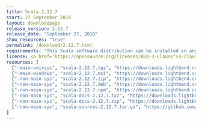 ```yaml
---
title: Scala 2.12.7
start: 27 September 2018
layout: downloadpage
release_version: 2.12.7
release_date: "September 27, 2018"
show_resources: "true"
permalink: /download/2.12.7.html
requirements: "This Scala software distribution can be installed on any Unix-like or Windows system. It requires Java 8 or later, available <a href='https://www.java.com/'>here</a>."
license: <a href="https://opensource.org/licenses/BSD-3-Clause">3-clause BSD license</a>
resources: [
  ["-main-unixsys", "scala-2.12.7.tgz", "https://downloads.lightbend.com/scala/2.12.7/scala-2.12.7.tgz", "Mac OS X, Unix, Cygwin", "19.47M"],
  ["-main-windows", "scala-2.12.7.msi", "https://downloads.lightbend.com/scala/2.12.7/scala-2.12.7.msi", "Windows (msi installer)", "123.87M"],
  ["-non-main-sys", "scala-2.12.7.zip", "https://downloads.lightbend.com/scala/2.12.7/scala-2.12.7.zip", "Windows", "19.51M"],
  ["-non-main-sys", "scala-2.12.7.deb", "https://downloads.lightbend.com/scala/2.12.7/scala-2.12.7.deb", "Debian", "144.27M"],
  ["-non-main-sys", "scala-2.12.7.rpm", "https://downloads.lightbend.com/scala/2.12.7/scala-2.12.7.rpm", "RPM package", "124.19M"],
  ["-non-main-sys", "scala-docs-2.12.7.txz", "https://downloads.lightbend.com/scala/2.12.7/scala-docs-2.12.7.txz", "API docs", "53.18M"],
  ["-non-main-sys", "scala-docs-2.12.7.zip", "https://downloads.lightbend.com/scala/2.12.7/scala-docs-2.12.7.zip", "API docs", "107.50M"],
  ["-non-main-sys", "scala-sources-2.12.7.tar.gz", "https://github.com/scala/scala/archive/v2.12.7.tar.gz", "Sources", ""]
]
---
```

